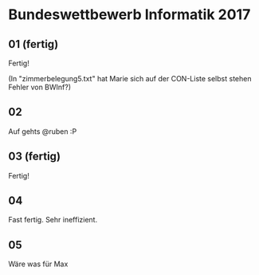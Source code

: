 # Bundeswettbewerb Informatik 2017

## 01 (fertig)	
Fertig!

(In "zimmerbelegung5.txt" hat Marie sich auf der CON-Liste selbst stehen
Fehler von BWInf?)


## 02
Auf gehts @ruben :P


## 03 (fertig)
Fertig!


## 04
Fast fertig. Sehr ineffizient.


## 05
Wäre was für Max
